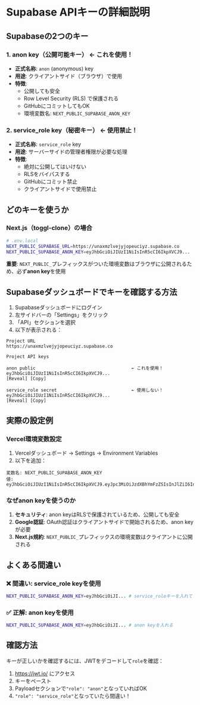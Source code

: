 # Supabase APIキーの詳細説明

## Supabaseの2つのキー

### 1. **anon key（公開可能キー）** ← これを使用！
- **正式名称**: `anon` (anonymous) key
- **用途**: クライアントサイド（ブラウザ）で使用
- **特徴**: 
  - 公開しても安全
  - Row Level Security (RLS) で保護される
  - GitHubにコミットしてもOK
  - 環境変数名: `NEXT_PUBLIC_SUPABASE_ANON_KEY`

### 2. **service_role key（秘密キー）** ← 使用禁止！
- **正式名称**: `service_role` key
- **用途**: サーバーサイドの管理者権限が必要な処理
- **特徴**:
  - 絶対に公開してはいけない
  - RLSをバイパスする
  - GitHubにコミット禁止
  - クライアントサイドで使用禁止

## どのキーを使うか

### Next.js（toggl-clone）の場合
```bash
# .env.local
NEXT_PUBLIC_SUPABASE_URL=https://unaxmzlvejyjopeuciyz.supabase.co
NEXT_PUBLIC_SUPABASE_ANON_KEY=eyJhbGciOiJIUzI1NiIsInR5cCI6IkpXVCJ9...  # ← anon keyを使用
```

**重要**: `NEXT_PUBLIC_`プレフィックスがついた環境変数はブラウザに公開されるため、必ず**anon key**を使用

## Supabaseダッシュボードでキーを確認する方法

1. Supabaseダッシュボードにログイン
2. 左サイドバーの「Settings」をクリック
3. 「API」セクションを選択
4. 以下が表示される：

```
Project URL
https://unaxmzlvejyjopeuciyz.supabase.co

Project API keys

anon public                                    ← これを使用！
eyJhbGciOiJIUzI1NiIsInR5cCI6IkpXVCJ9...       
[Reveal] [Copy]

service_role secret                            ← 使用しない！
eyJhbGciOiJIUzI1NiIsInR5cCI6IkpXVCJ9...
[Reveal] [Copy]
```

## 実際の設定例

### Vercel環境変数設定
1. Vercelダッシュボード → Settings → Environment Variables
2. 以下を追加：

```
変数名: NEXT_PUBLIC_SUPABASE_ANON_KEY
値: eyJhbGciOiJIUzI1NiIsInR5cCI6IkpXVCJ9.eyJpc3MiOiJzdXBhYmFzZSIsInJlZiI6InVuYXhtemx2ZWp5am9wZXVjaXl6Iiwicm9sZSI6ImFub24iLCJpYXQiOjE3NTA3NTMyNDQsImV4cCI6MjA2NjMyOTI0NH0.4Jqp_Px9kwcOzTApdw0wi4PLdTY1d0fNLhMcgj73oh0
```

### なぜanon keyを使うのか

1. **セキュリティ**: anon keyはRLSで保護されているため、公開しても安全
2. **Google認証**: OAuth認証はクライアントサイドで開始されるため、anon keyが必要
3. **Next.js規約**: `NEXT_PUBLIC_`プレフィックスの環境変数はクライアントに公開される

## よくある間違い

### ❌ 間違い: service_role keyを使用
```bash
NEXT_PUBLIC_SUPABASE_ANON_KEY=eyJhbGciOiJI... # service_roleキーを入れてしまう
```

### ✅ 正解: anon keyを使用
```bash
NEXT_PUBLIC_SUPABASE_ANON_KEY=eyJhbGciOiJI... # anon keyを入れる
```

## 確認方法

キーが正しいかを確認するには、JWTをデコードして`role`を確認：

1. https://jwt.io/ にアクセス
2. キーをペースト
3. Payloadセクションで`"role": "anon"`となっていればOK
4. `"role": "service_role"`となっていたら間違い！